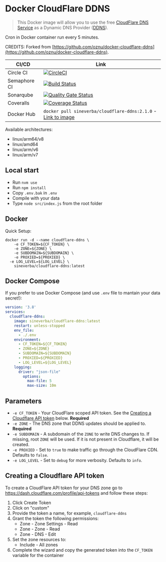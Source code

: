 Docker CloudFlare DDNS
======================

> This Docker image will allow you to use the free [CloudFlare DNS Service](https://www.cloudflare.com/dns/) as a Dynamic DNS Provider ([DDNS](https://en.wikipedia.org/wiki/Dynamic_DNS)).

Cron in Docker container run every 5 minutes.

CREDITS: Forked from [https://github.com/oznu/docker-cloudflare-ddns](https://github.com/oznu/docker-cloudflare-ddns).

| CI/CD | Link |
| ----- | ---- |
| Circle CI | [![CircleCI](https://circleci.com/gh/sineverba/docker-cloudflare-ddns.svg?style=svg)](https://circleci.com/gh/sineverba/docker-cloudflare-ddns) |
| Semaphore CI | [![Build Status](https://sineverba.semaphoreci.com/badges/docker-cloudflare-ddns.svg)](https://sineverba.semaphoreci.com/projects/docker-cloudflare-ddns) |
| Sonarqube | [![Quality Gate Status](https://sonarcloud.io/api/project_badges/measure?project=docker-cloudflare-ddns&metric=alert_status)](https://sonarcloud.io/dashboard?id=docker-cloudflare-ddns) |
| Coveralls | [![Coverage Status](https://coveralls.io/repos/github/sineverba/docker-cloudflare-ddns/badge.svg?branch=master)](https://coveralls.io/github/sineverba/docker-cloudflare-ddns?branch=master) |
| Docker Hub | `docker pull sineverba/cloudflare-ddns:2.1.0` - [Link to image](https://hub.docker.com/r/sineverba/cloudflare-ddns) |

Available architectures:

+ linux/arm64/v8
+ linux/amd64
+ linux/arm/v6
+ linux/arm/v7

## Local start

+ Run `nvm use`
+ Run `npm install`
+ Copy `.env.bak` in `.env`
+ Compile with your data
+ Type `node src/index.js` from the root folder

## Docker

Quick Setup:

```shell
docker run -d --name cloudflare-ddns \
	-e CF_TOKEN=${CF_TOKEN} \
	-e ZONE=${ZONE} \
	-e SUBDOMAIN=${SUBDOMAIN} \
	-e PROXIED=${PROXIED} \
  -e LOG_LEVEL=${LOG_LEVEL} \
	sineverba/cloudflare-ddns:latest
```

## Docker Compose

If you prefer to use Docker Compose (and use `.env` file to mantain your data secret!):

```yml
version: '3.8'
services:
  cloudflare-ddns:
    image: sineverba/cloudflare-ddns:latest
    restart: unless-stopped
    env_file:
      - ./.env
    environment:
      - CF_TOKEN=${CF_TOKEN}
      - ZONE=${ZONE}
      - SUBDOMAIN=${SUBDOMAIN}
      - PROXIED=${PROXIED}
      - LOG_LEVEL=${LOG_LEVEL}
    logging:
      driver: "json-file"
        options:
          max-file: 5
          max-size: 10m
```


## Parameters

* `-e CF_TOKEN` - Your CloudFlare scoped API token. See the [Creating a Cloudflare API token](#creating-a-cloudflare-api-token) below. **Required**
* `-e ZONE` - The DNS zone that DDNS updates should be applied to. **Required**
* `-e SUBDOMAIN` - A subdomain of the `ZONE` to write DNS changes to. If missing, root `ZONE` will be used. If it is not present in Cloudflare, it will be created.
* `-e PROXIED` - Set to `true` to make traffic go through the CloudFlare CDN. Defaults to `false`.
* `-e LOG_LEVEL` - Set to `debug` for more verbosity. Defaults to `info`.

## Creating a Cloudflare API token

To create a CloudFlare API token for your DNS zone go to https://dash.cloudflare.com/profile/api-tokens and follow these steps:

1. Click Create Token
2. Click on "custom"
3. Provide the token a name, for example, `cloudflare-ddns`
4. Grant the token the following permissions:
    * Zone - Zone Settings - Read
    * Zone - Zone - Read
    * Zone - DNS - Edit
5. Set the zone resources to:
    * Include - All zones
6. Complete the wizard and copy the generated token into the `CF_TOKEN` variable for the container
